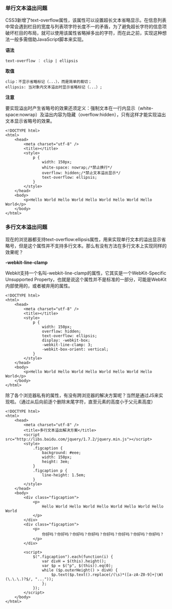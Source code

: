 ### 单行文本溢出问题

CSS3新增了text-overflow属性，该属性可以设置超长文本省略显示。在信息列表中常会遇到栏目的宽度与列表项字符长度不一的矛盾，为了避免超长字符的信息项破坏栏目的布局，就可以使用该属性省略掉多出的字符，而在此之前，实现这种想法一般多需借助JavaScript脚本来实现。

**语法**

	text-overflow ： clip | ellipsis
	
**取值**

	clip：不显示省略标记（...），而是简单的裁切；
	ellipsis: 当对象内文本溢出时显示省略标记（...）;

**注意**

要实现溢出时产生省略号的效果还须定义：强制文本在一行内显示（white-space:nowrap）及溢出内容为隐藏（overflow:hidden），只有这样才能实现溢出文本显示省略号的效果。


```
<!DOCTYPE html>
<html>
	<head>
		<meta charset="utf-8" />
		<title></title>
		<style>
			p {
				width: 150px;
				white-space: nowrap;/*禁止换行*/
				overflow: hidden;/*禁止文本溢出显示*/
				text-overflow: ellipsis;
			}
		</style>
	</head>
	<body>
		<p>Hello World Hello World Hello World Hello World Hello World</p>
	</body>
</html>

```

### 多行文本溢出问题

现在的浏览器都支持text-overflow:ellipsis属性，用来实现单行文本的溢出显示省略号，但是这个属性并不支持多行文本。那么有没有方法在多行文本上实现同样的效果呢？

**-webkit-line-clamp**

Webkit支持一个名叫-webkit-line-clamp的属性，它其实是一个WebKit-Specific Unsupported Property，也就是说这个属性并不是标准的一部分，可能是WebKit内部使用的，或者被弃用的属性。

```
<!DOCTYPE html>
<html>
	<head>
		<meta charset="utf-8" />
		<title></title>
		<style>
			p {
				width: 150px;
				overflow: hidden;
				text-overflow: ellipsis;
				display: -webkit-box;
				-webkit-line-clamp: 3;
				-webkit-box-orient: vertical;
			}
		</style>
	</head>
	<body>
		<p>Hello World Hello World Hello World Hello World Hello World</p>
	</body>
</html>
```

除了各个浏览器私有的属性，有没有跨浏览器的解决方案呢？当然是通过JS来实现啦。（通过从后向前逐个删除末尾字符，直至元素的高度小于父元素高度）

```
<!DOCTYPE html>
<html>
	<head>
		<meta charset="utf-8" />
		<title>多行文本溢出解决方案</title>
		<script src="http://libs.baidu.com/jquery/1.7.2/jquery.min.js"></script>
		<style>
			.figcaption {
				background: #eee;
				width: 150px;
				height: 3em;
			}
			.figcaption p {
				line-height: 1.5em;
			}
		</style>
	</head>
	<body>
		<div class="figcaption">
			<p>
				Hello World Hello World Hello World Hello World Hello World
			</p>
		</div>
		<div class="figcaption">
			<p>
				你好吗？你好吗？你好吗？你好吗？你好吗？你好吗？你好吗？你好吗？
			</p>
		</div>

		<script>
			$(".figcaption").each(function(i) {
				var divH = $(this).height();
				var $p = $("p", $(this)).eq(0);
				while ($p.outerHeight() > divH) {
					$p.text($p.text().replace(/(\s)*([a-zA-Z0-9]+|\W)(\.\.\.)?$/, "..."));
				};
			});
		</script>
	</body>
</html>

```















